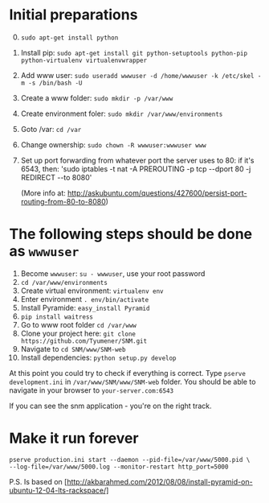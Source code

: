 # Initial preparations
0. `sudo apt-get install python`
1. Install pip: `sudo apt-get install git python-setuptools python-pip python-virtualenv virtualenvwrapper` 
2. Add www user: `sudo useradd wwwuser -d /home/wwwuser -k /etc/skel -m -s /bin/bash -U`
3. Create a www folder: `sudo mkdir -p /var/www`
4. Create environment foler: `sudo mkdir /var/www/environments`
5. Goto /var: `cd /var`
6. Change ownership: `sudo chown -R wwwuser:wwwuser www`
7. Set up port forwarding from whatever port the server uses to 80: if it's 6543, then:
       'sudo iptables -t nat -A PREROUTING -p tcp --dport 80 -j REDIRECT --to 8080'

    (More info at: http://askubuntu.com/questions/427600/persist-port-routing-from-80-to-8080)

# The following steps should be done as `wwwuser`
1. Become `wwwuser`: `su - wwwuser`, use your root password
2. `cd /var/www/environments`
3. Create virtual environment: `virtualenv env`
4. Enter environment `. env/bin/activate`
5. Install Pyramide: `easy_install Pyramid`
6. `pip install waitress`
7. Go to www root folder `cd /var/www`
8. Clone your project here: `git clone https://github.com/Tyumener/SNM.git`
9. Navigate to `cd SNM/www/SNM-web`
10. Install dependencies: `python setup.py develop`

At this point you could try to check if everything is correct.
Type `pserve development.ini` in `/var/www/SNM/www/SNM-web` folder. You should be able to navigate in your browser to `your-server.com:6543`

If you can see the snm application - you're on the right track.

# Make it run forever
```
pserve production.ini start --daemon --pid-file=/var/www/5000.pid \
--log-file=/var/www/5000.log --monitor-restart http_port=5000
```


P.S.
Is based on [http://akbarahmed.com/2012/08/08/install-pyramid-on-ubuntu-12-04-lts-rackspace/]

